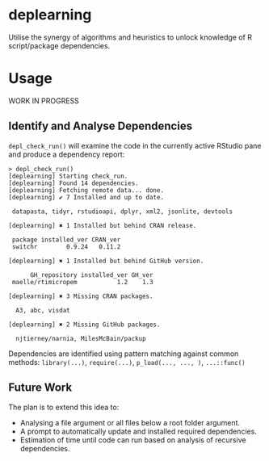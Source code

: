 # deplearning
Utilise the synergy of algorithms and heuristics to unlock knowledge of R script/package dependencies.

# Usage

WORK IN PROGRESS

## Identify and Analyse Dependencies
`depl_check_run()` will examine the code in the currently active RStudio pane and produce a dependency report:

```
> depl_check_run()
[deplearning] Starting check_run.
[deplearning] Found 14 dependencies.
[deplearning] Fetching remote data... done.
[deplearning] ✔ 7 Installed and up to date.

 datapasta, tidyr, rstudioapi, dplyr, xml2, jsonlite, devtools 

[deplearning] ✖ 1 Installed but behind CRAN release.

 package installed_ver CRAN_ver
 switchr        0.9.24   0.11.2

[deplearning] ✖ 1 Installed but behind GitHub version.

      GH_repository installed_ver GH_ver
 maelle/rtimicropem           1.2    1.3

[deplearning] ✖ 3 Missing CRAN packages.

  A3, abc, visdat 

[deplearning] ✖ 2 Missing GitHub packages.

  njtierney/narnia, MilesMcBain/packup 
```

Dependencies are identified using pattern matching against common methods: `library(...)`, `require(...)`, `p_load(..., ..., )`, `...::func()`

## Future Work
The plan is to extend this idea to:
   
   * Analysing a file argument or all files below a root folder argument.
   * A prompt to automatically update and installed required dependencies.
   * Estimation of time until code can run based on analysis of recursive dependencies. 
